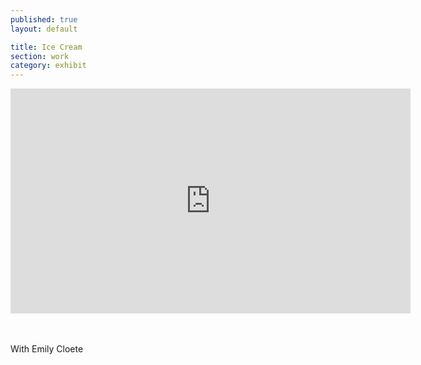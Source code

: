 ```yaml
---
published: true
layout: default

title: Ice Cream
section: work
category: exhibit
---
```


<iframe src="https://player.vimeo.com/video/165977308" width="640" height="360" frameborder="0" webkitallowfullscreen mozallowfullscreen allowfullscreen></iframe>

<br><br>
With Emily Cloete
